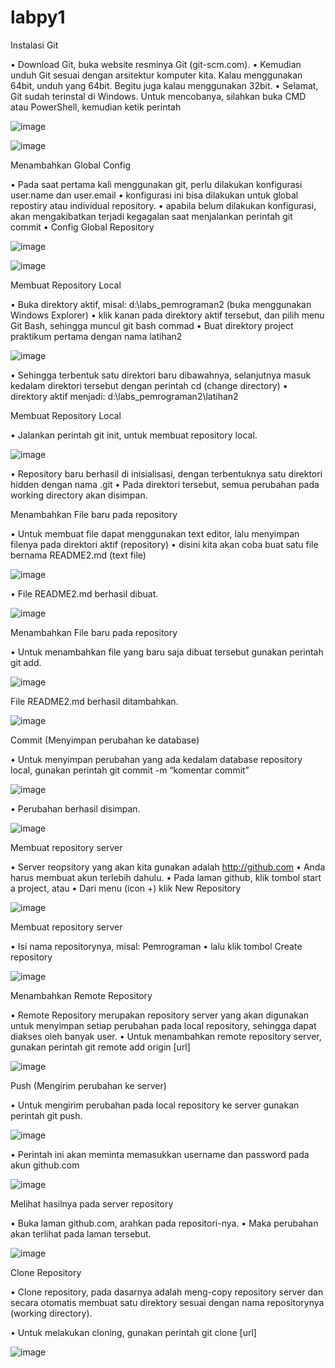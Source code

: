 # labpy1

Instalasi Git

•	Download Git, buka website resminya Git (git-scm.com). 
•	Kemudian unduh Git sesuai dengan arsitektur komputer kita. Kalau menggunakan 64bit, unduh yang 64bit. Begitu juga kalau menggunakan 32bit.
•	Selamat, Git sudah terinstal di Windows. Untuk mencobanya, silahkan buka CMD atau PowerShell, kemudian ketik perintah 

![image](https://user-images.githubusercontent.com/56479448/72219140-4d25f380-3575-11ea-9ed9-06d301876c9c.png)

![image](https://user-images.githubusercontent.com/56479448/72219147-6169f080-3575-11ea-8bcd-ad037794147d.png)

Menambahkan Global Config

•	Pada saat pertama kali menggunakan git, perlu dilakukan konfigurasi user.name dan user.email
•	konfigurasi ini bisa dilakukan untuk global repostiry atau individual repository.
•	apabila belum dilakukan konfigurasi, akan mengakibatkan terjadi kegagalan saat menjalankan perintah git commit
•	Config Global Repository

![image](https://user-images.githubusercontent.com/56479448/72219151-78104780-3575-11ea-9969-3febf9819850.png)

![image](https://user-images.githubusercontent.com/56479448/72219156-7cd4fb80-3575-11ea-8957-7a4a4735dba8.png)

Membuat Repository Local

•	Buka direktory aktif, misal: d:\labs_pemrograman2 (buka menggunakan Windows Explorer)
•	klik kanan pada direktory aktif tersebut, dan pilih menu Git Bash, sehingga muncul git bash commad
•	Buat direktory project praktikum pertama dengan nama latihan2

![image](https://user-images.githubusercontent.com/56479448/72219171-a5f58c00-3575-11ea-8212-50f1a7522c43.png)

•	Sehingga terbentuk satu direktori baru dibawahnya, selanjutnya masuk kedalam direktori tersebut dengan perintah cd (change directory)
•	direktory aktif menjadi: d:\labs_pemrograman2\latihan2

Membuat Repository Local

•	Jalankan perintah git init, untuk membuat repository local.

![image](https://user-images.githubusercontent.com/56479448/72219178-b73e9880-3575-11ea-8dd3-f8644fc9fe1f.png)

•	Repository baru berhasil di inisialisasi, dengan terbentuknya satu direktori hidden dengan nama .git
•	Pada direktori tersebut, semua perubahan pada working directory akan disimpan.

Menambahkan File baru pada repository

•	Untuk membuat file dapat menggunakan text editor, lalu menyimpan filenya pada direktori aktif (repository)
•	disini kita akan coba buat satu file bernama README2.md (text file)

![image](https://user-images.githubusercontent.com/56479448/72219186-cb829580-3575-11ea-8ef0-4ecac46d5ba9.png)

•	File README2.md berhasil dibuat.

![image](https://user-images.githubusercontent.com/56479448/72219191-dccba200-3575-11ea-8af1-06eb7e6b5c77.png)

Menambahkan File baru pada repository

•	Untuk menambahkan file yang baru saja dibuat tersebut gunakan perintah git add.

![image](https://user-images.githubusercontent.com/56479448/72219197-ee14ae80-3575-11ea-9f54-64e0d09175e0.png)

File README2.md berhasil ditambahkan.

![image](https://user-images.githubusercontent.com/56479448/72219201-0389d880-3576-11ea-9d77-579757d7505e.png)

Commit (Menyimpan perubahan ke database)

•	Untuk menyimpan perubahan yang ada kedalam database repository local, gunakan perintah git commit -m “komentar commit”

![image](https://user-images.githubusercontent.com/56479448/72219213-274d1e80-3576-11ea-8035-2400de919926.png)

•	Perubahan berhasil disimpan.

![image](https://user-images.githubusercontent.com/56479448/72219224-4350c000-3576-11ea-86ab-53c0af787ef1.png)

Membuat repository server

•	Server reopsitory yang akan kita gunakan adalah http://github.com
•	Anda harus membuat akun terlebih dahulu. 
•	Pada laman github, klik tombol start a project, atau
•	Dari menu (icon +) klik New Repository

![image](https://user-images.githubusercontent.com/56479448/72219232-5794bd00-3576-11ea-83e3-1b57b79c19b7.png)

Membuat repository server

•	Isi nama repositorynya, misal: Pemrograman
•	lalu klik tombol Create repository

![image](https://user-images.githubusercontent.com/56479448/72219242-7004d780-3576-11ea-9e8c-0e2c107ac0b9.png)

Menambahkan Remote Repository

•	Remote Repository merupakan repository server yang akan digunakan untuk menyimpan setiap perubahan pada local repository, sehingga dapat diakses oleh banyak user.
•	Untuk menambahkan remote repository server, gunakan perintah git remote add origin [url]

![image](https://user-images.githubusercontent.com/56479448/72219246-83b03e00-3576-11ea-82e4-d9e31ff91f95.png)

Push (Mengirim perubahan ke server)

•	Untuk mengirim perubahan pada local repository ke server gunakan perintah git push.

![image](https://user-images.githubusercontent.com/56479448/72219256-9c205880-3576-11ea-8b8f-a14ee0885639.png)

•	Perintah ini akan meminta memasukkan username dan password pada akun github.com

![image](https://user-images.githubusercontent.com/56479448/72219262-ae01fb80-3576-11ea-8ad8-612c6b0d1c1b.png)

Melihat hasilnya pada server repository

•	Buka laman github.com, arahkan pada repositori-nya.
•	Maka perubahan akan terlihat pada laman tersebut.

![image](https://user-images.githubusercontent.com/56479448/72219269-c4a85280-3576-11ea-995b-91a083ccaa84.png)

Clone Repository

•	Clone repository, pada dasarnya adalah meng-copy repository server dan secara otomatis membuat satu direktory sesuai dengan 
nama repositorynya (working directory).

•	Untuk melakukan cloning, gunakan perintah git clone [url]

![image](https://user-images.githubusercontent.com/56479448/72219271-d1c54180-3576-11ea-9b12-79829b04c461.png)
